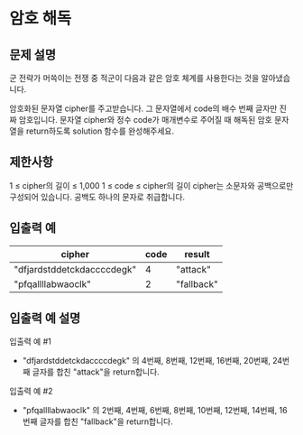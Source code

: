 # 암호 해독

## 문제 설명

군 전략가 머쓱이는 전쟁 중 적군이 다음과 같은 암호 체계를 사용한다는 것을 알아냈습니다.

암호화된 문자열 cipher를 주고받습니다.
그 문자열에서 code의 배수 번째 글자만 진짜 암호입니다.
문자열 cipher와 정수 code가 매개변수로 주어질 때 해독된 암호 문자열을 return하도록 solution 함수를 완성해주세요.

## 제한사항

1 ≤ cipher의 길이 ≤ 1,000
1 ≤ code ≤ cipher의 길이
cipher는 소문자와 공백으로만 구성되어 있습니다.
공백도 하나의 문자로 취급합니다.

## 입출력 예

|cipher|	code|	result|
|---|---|---|
|"dfjardstddetckdaccccdegk"|	4|	"attack"|
|"pfqallllabwaoclk"|	2|	"fallback"|

## 입출력 예 설명

입출력 예 #1

* "dfjardstddetckdaccccdegk" 의 4번째, 8번째, 12번째, 16번째, 20번째, 24번째 글자를 합친 "attack"을 return합니다.

입출력 예 #2

* "pfqallllabwaoclk" 의 2번째, 4번째, 6번째, 8번째, 10번째, 12번째, 14번째, 16번째 글자를 합친 "fallback"을 return합니다.